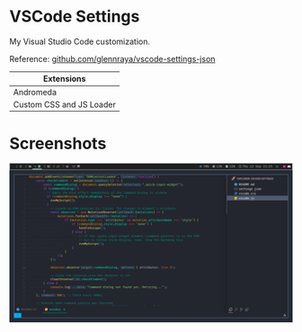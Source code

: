 # VSCode Settings

My Visual Studio Code customization.

Reference: [github.com/glennraya/vscode-settings-json](https://github.com/glennraya/vscode-settings-json)

| Extensions               |
| ------------------------ |
| Andromeda                |
| Custom CSS and JS Loader |

# Screenshots

![alt text](image.png)

